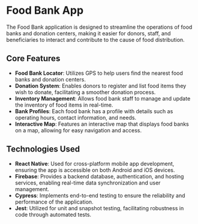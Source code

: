 # Food Bank App

The Food Bank application is designed to streamline the operations of food banks and donation centers, making it easier for donors, staff, and beneficiaries to interact and contribute to the cause of food distribution.

## Core Features

- **Food Bank Locator**: Utilizes GPS to help users find the nearest food banks and donation centers.
- **Donation System**: Enables donors to register and list food items they wish to donate, facilitating a smoother donation process.
- **Inventory Management**: Allows food bank staff to manage and update the inventory of food items in real-time.
- **Bank Profiles**: Each food bank has a profile with details such as operating hours, contact information, and needs.
- **Interactive Map**: Features an interactive map that displays food banks on a map, allowing for easy navigation and access.

## Technologies Used

- **React Native**: Used for cross-platform mobile app development, ensuring the app is accessible on both Android and iOS devices.
- **Firebase**: Provides a backend database, authentication, and hosting services, enabling real-time data synchronization and user management.
- **Cypress**: Implements end-to-end testing to ensure the reliability and performance of the application.
- **Jest**: Utilized for unit and snapshot testing, facilitating robustness in code through automated tests.
